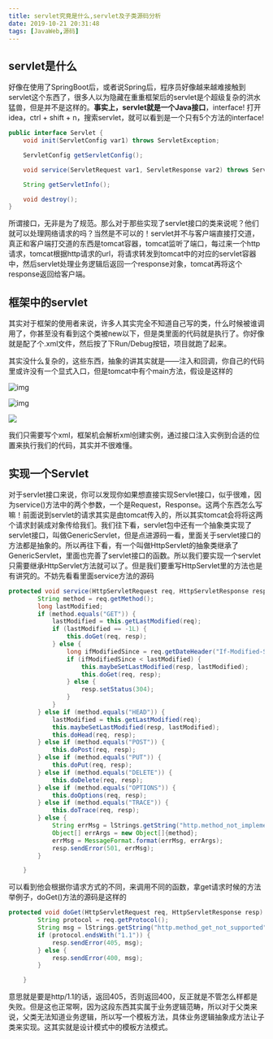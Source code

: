 ```yaml
---
title: servlet究竟是什么,servlet及子类源码分析
date: 2019-10-21 20:31:48
tags: [JavaWeb,源码]
---
```

## servlet是什么

好像在使用了SpringBoot后，或者说Spring后，程序员好像越来越难接触到servlet这个东西了，很多人以为隐藏在重重框架后的servlet是个超级复杂的洪水猛兽，但是并不是这样的。**事实上，servlet就是一个Java接口**，interface! 打开idea，ctrl + shift + n，搜索servlet，就可以看到是一个只有5个方法的interface!

```java
public interface Servlet {
    void init(ServletConfig var1) throws ServletException;

    ServletConfig getServletConfig();

    void service(ServletRequest var1, ServletResponse var2) throws ServletException, IOException;

    String getServletInfo();

    void destroy();
}
```

所谓接口，无非是为了规范。那么对于那些实现了servlet接口的类来说呢？他们就可以处理网络请求的吗？当然是不可以的！servlet并不与客户端直接打交道，真正和客户端打交道的东西是tomcat容器，tomcat监听了端口，每过来一个http请求，tomcat根据http请求的url，将请求转发到tomcat中的对应的servlet容器中，然后servlet处理业务逻辑后返回一个response对象，tomcat再将这个response返回给客户端。

<!-- more -->

## 框架中的servlet

其实对于框架的使用者来说，许多人其实完全不知道自己写的类，什么时候被谁调用了，你甚至没有看到这个类被new以下，但是类里面的代码就是执行了。你好像就是配了个.xml文件，然后按了下Run/Debug按钮，项目就跑了起来。

其实没什么复杂的，这些东西，抽象的讲其实就是——注入和回调，你自己的代码里或许没有一个显式入口，但是tomcat中有个main方法，假设是这样的

![img](https://pic3.zhimg.com/80/v2-ce6e39bb02e3c6a2f4eb1e5afaa6e4e6_hd.jpg)

![img](https://pic3.zhimg.com/80/v2-14c18b69b5fb642f8d56698d2df20171_hd.jpg)

![](https://pic4.zhimg.com/80/v2-d473a8662d758859e75c3f9afce9e982_hd.jpg)

我们只需要写个xml，框架机会解析xml创建实例，通过接口注入实例到合适的位置来执行我们的代码，其实并不很难懂。



## 实现一个Servlet

对于servlet接口来说，你可以发现你如果想直接实现Servlet接口，似乎很难，因为service()方法中的两个参数，一个是Request，Response。这两个东西怎么写嘛！前面说到servlet的请求其实是由tomcat传入的，所以其实tomcat会将将这两个请求封装成对象传给我们。我们往下看，servlet包中还有一个抽象类实现了servlet接口，叫做GenericServlet，但是点进源码一看，里面关于servlet接口的方法都是抽象的。所以再往下看，有一个叫做HttpServlet的抽象类继承了GenericServlet，里面也完善了servlet接口的函数。所以我们要实现一个servlet只需要继承HttpServlet方法就可以了。但是我们要重写HttpServlet里的方法也是有讲究的。不妨先看看里面service方法的源码

```java
protected void service(HttpServletRequest req, HttpServletResponse resp) throws ServletException, IOException {
        String method = req.getMethod();
        long lastModified;
        if (method.equals("GET")) {
            lastModified = this.getLastModified(req);
            if (lastModified == -1L) {
                this.doGet(req, resp);
            } else {
                long ifModifiedSince = req.getDateHeader("If-Modified-Since");
                if (ifModifiedSince < lastModified) {
                    this.maybeSetLastModified(resp, lastModified);
                    this.doGet(req, resp);
                } else {
                    resp.setStatus(304);
                }
            }
        } else if (method.equals("HEAD")) {
            lastModified = this.getLastModified(req);
            this.maybeSetLastModified(resp, lastModified);
            this.doHead(req, resp);
        } else if (method.equals("POST")) {
            this.doPost(req, resp);
        } else if (method.equals("PUT")) {
            this.doPut(req, resp);
        } else if (method.equals("DELETE")) {
            this.doDelete(req, resp);
        } else if (method.equals("OPTIONS")) {
            this.doOptions(req, resp);
        } else if (method.equals("TRACE")) {
            this.doTrace(req, resp);
        } else {
            String errMsg = lStrings.getString("http.method_not_implemented");
            Object[] errArgs = new Object[]{method};
            errMsg = MessageFormat.format(errMsg, errArgs);
            resp.sendError(501, errMsg);
        }

    }
```

可以看到他会根据你请求方式的不同，来调用不同的函数，拿get请求时候的方法举例子，doGet()方法的源码是这样的

```java
protected void doGet(HttpServletRequest req, HttpServletResponse resp) throws ServletException, IOException {
        String protocol = req.getProtocol();
        String msg = lStrings.getString("http.method_get_not_supported");
        if (protocol.endsWith("1.1")) {
            resp.sendError(405, msg);
        } else {
            resp.sendError(400, msg);
        }

    }
```

意思就是要是http/1.1的话，返回405，否则返回400，反正就是不管怎么样都是失败。但是这也正常啊，因为这段东西其实属于业务逻辑范畴，所以对于父类来说，父类无法知道业务逻辑，所以写一个模板方法，具体业务逻辑抽象成方法让子类来实现。这其实就是设计模式中的模板方法模式。

